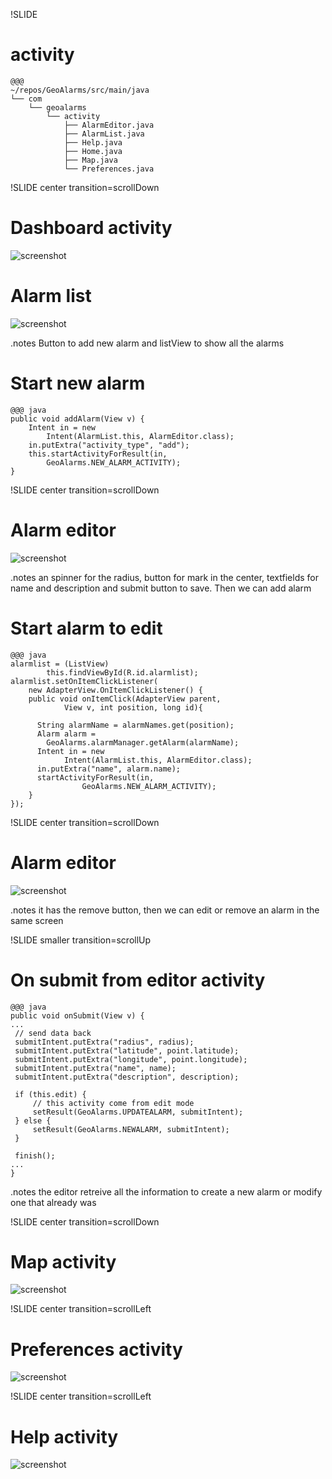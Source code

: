!SLIDE 

# activity #

    @@@
    ~/repos/GeoAlarms/src/main/java
    └── com
        └── geoalarms
            └── activity
                ├── AlarmEditor.java
                ├── AlarmList.java
                ├── Help.java
                ├── Home.java
                ├── Map.java
                └── Preferences.java

!SLIDE center transition=scrollDown
# Dashboard activity #
![screenshot](../../images/dashboard.png)

<!SLIDE center transition=scrollLeft>
# Alarm list #
![screenshot](../../images/Alarm_List.png)

.notes Button to add new alarm and listView to show all the alarms

<!SLIDE AlarmList smaller transition=scrollUp>
# Start new alarm #
    @@@ java
	public void addAlarm(View v) {
		Intent in = new 
            Intent(AlarmList.this, AlarmEditor.class);
		in.putExtra("activity_type", "add");
		this.startActivityForResult(in, 
            GeoAlarms.NEW_ALARM_ACTIVITY);
	}

!SLIDE center transition=scrollDown
# Alarm editor #
![screenshot](../../images/Alarm_editor.png)

.notes an spinner for the radius, button for mark in the center, textfields for name and description and submit button to save. Then we can add alarm

<!SLIDE AlarmList smaller transition=scrollUp>
# Start alarm to edit #
    @@@ java
    alarmlist = (ListView) 
            this.findViewById(R.id.alarmlist);
    alarmlist.setOnItemClickListener(
        new AdapterView.OnItemClickListener() {
        public void onItemClick(AdapterView parent, 
                View v, int position, long id){
               
          String alarmName = alarmNames.get(position);
          Alarm alarm = 
            GeoAlarms.alarmManager.getAlarm(alarmName);
          Intent in = new 
                Intent(AlarmList.this, AlarmEditor.class);
          in.putExtra("name", alarm.name);
          startActivityForResult(in, 
                    GeoAlarms.NEW_ALARM_ACTIVITY);
        }
    });

!SLIDE center transition=scrollDown
# Alarm editor #
![screenshot](../../images/Edit_alarm.png)

.notes it has the remove button, then we can edit or remove an alarm in the same screen



!SLIDE smaller transition=scrollUp
# On submit from editor activity #
    @@@ java
	public void onSubmit(View v) {
    ...
     // send data back
     submitIntent.putExtra("radius", radius);
     submitIntent.putExtra("latitude", point.latitude);
     submitIntent.putExtra("longitude", point.longitude);
     submitIntent.putExtra("name", name);
     submitIntent.putExtra("description", description);

     if (this.edit) {
         // this activity come from edit mode
         setResult(GeoAlarms.UPDATEALARM, submitIntent);
     } else {
         setResult(GeoAlarms.NEWALARM, submitIntent);
     }

     finish();
    ...
    }

.notes the editor retreive all the information to create a new alarm or modify one that already was


!SLIDE center transition=scrollDown
# Map activity #
![screenshot](../../images/map_activity.png)

!SLIDE center transition=scrollLeft
# Preferences activity #
![screenshot](../../images/Preferences_activity.png)

!SLIDE center transition=scrollLeft
# Help activity #
![screenshot](../../images/Help_activity.png)

